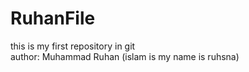 # RuhanFile
this is my first repository in git
<br>
author: Muhammad Ruhan (islam is my name is ruhsna)